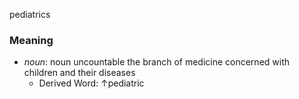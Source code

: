 pediatrics
### Meaning
+ _noun_: noun uncountable the branch of medicine concerned with children and their diseases
    + Derived Word: ↑pediatric
